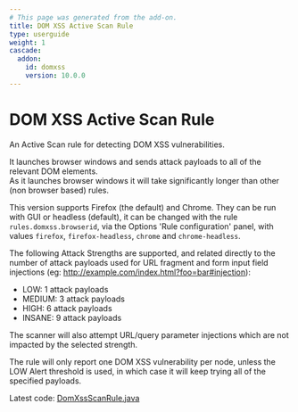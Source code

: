 ```yaml
---
# This page was generated from the add-on.
title: DOM XSS Active Scan Rule
type: userguide
weight: 1
cascade:
  addon:
    id: domxss
    version: 10.0.0
---
```


# DOM XSS Active Scan Rule

An Active Scan rule for detecting DOM XSS vulnerabilities.

It launches browser windows and sends attack payloads to all of the relevant DOM elements.  
As it launches browser windows it will take significantly longer than other (non browser based) rules.

This version supports Firefox (the default) and Chrome. They can be run with GUI or headless (default), it can be changed with
the rule `rules.domxss.browserid`, via the Options 'Rule configuration' panel, with values
`firefox`, `firefox-headless`, `chrome` and `chrome-headless`.

The following Attack Strengths are supported, and related directly to the number of attack payloads used
for URL fragment and form input field injections (eg: http://example.com/index.html?foo=bar#injection):

- LOW: 1 attack payloads
- MEDIUM: 3 attack payloads
- HIGH: 6 attack payloads
- INSANE: 9 attack payloads

The scanner will also attempt URL/query parameter injections which are not impacted by the selected strength.

The rule will only report one DOM XSS vulnerability per node, unless the LOW Alert threshold
is used, in which case it will keep trying all of the specified payloads.

Latest code: [DomXssScanRule.java](https://github.com/zaproxy/zap-extensions/blob/main/addOns/domxss/src/main/java/org/zaproxy/zap/extension/domxss/DomXssScanRule.java)
